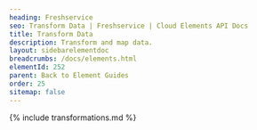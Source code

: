 ```yaml
---
heading: Freshservice
seo: Transform Data | Freshservice | Cloud Elements API Docs
title: Transform Data
description: Transform and map data.
layout: sidebarelementdoc
breadcrumbs: /docs/elements.html
elementId: 252
parent: Back to Element Guides
order: 25
sitemap: false
---
```


{% include transformations.md %}

